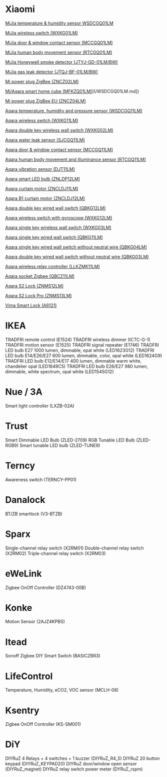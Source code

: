# Xiaomi 

[MiJia temperature & humidity sensor WSDCGQ01LM](/WSDCGQ01LM.md])

[MiJia wireless switch (WXKG01LM)](/WXKG01LM.md])

[MiJia door & window contact sensor (MCCGQ01LM)](/MCCGQ01LM.md])

[MiJia human body movement sensor (RTCGQ01LM)](/RTCGQ01LM.md])

[MiJia Honeywell smoke detector (JTYJ-GD-01LM/BW)](/JTYJ-GD-01LM_BW.md])

[MiJia gas leak detector (JTQJ-BF-01LM/BW)](/JTQJ-BF-01LM_BW.md])

[Mi power plug ZigBee (ZNCZ02LM)](/ZNCZ02LM.md])

[Mi/Aqara smart home cube (MFKZQ01LM)](/MFKZQ01LM.md])](/WSDCGQ01LM.md])

[Mi power plug ZigBee EU (ZNCZ04LM)](/ZNCZ04LM.md])

[Aqara temperature, humidity and pressure sensor (WSDCGQ11LM)](/WSDCGQ11LM.md])

[Aqara wireless switch (WXKG11LM)](/WXKG11LM.md])

[Aqara double key wireless wall switch (WXKG02LM)](/WXKG02LM.md])

[Aqara water leak sensor (SJCGQ11LM)](/SJCGQ11LM.md])

[Aqara door & window contact sensor (MCCGQ11LM)](/MCCGQ11LM.md])

[Aqara human body movement and illuminance sensor (RTCGQ11LM)](/RTCGQ11LM.md])

[Aqara vibration sensor (DJT11LM)](/DJT11LM.md])

[Aqara smart LED bulb (ZNLDP12LM)](/ZNLDP12LM.md])

[Aqara curtain motor (ZNCLDJ11LM)](/ZNCLDJ11LM.md])

[Aqara B1 curtain motor (ZNCLDJ12LM)](/ZNCLDJ12LM.md])

[Aqara double key wired wall switch (QBKG12LM)](/QBKG12LM.md])

[Aqara wireless switch with gyroscope (WXKG12LM)](/WXKG12LM.md])

[Aqara single key wireless wall switch (WXKG03LM)](/WXKG03LM.md])

[Aqara single key wired wall switch (QBKG11LM)](/QBKG11LM.md])

[Aqara single key wired wall switch without neutral wire (QBKG04LM)](/QBKG04LM.md])

[Aqara double key wired wall switch without neutral wire (QBKG03LM)](/QBKG03LM.md])

[Aqara wireless relay controller (LLKZMK11LM)](/LLKZMK11LM.md])

[Aqara socket Zigbee (QBCZ11LM)](/QBCZ11LM.md])

[Aqara S2 Lock (ZNMS12LM)](/ZNMS12LM.md])

[Aqara S2 Lock Pro (ZNMS13LM)](/ZNMS13LM.md])

[Vima Smart Lock (A6121)](/A6121.md])

# IKEA 
TRADFRI remote control (E1524)
TRADFRI wireless dimmer (ICTC-G-1)
TRADFRI motion sensor (E1525)
TRADFRI signal repeater (E1746)
TRADFRI LED bulb E27 1000 lumen, dimmable, opal white (LED1623G12)
TRADFRI LED bulb E14/E26/E27 600 lumen, dimmable, color, opal white (LED1624G9)         
TRADFRI LED bulb E12/E14/E17 400 lumen, dimmable warm white, chandelier opal (LED1649C5)
TRADFRI LED bulb E26/E27 980 lumen, dimmable, white spectrum, opal white (LED1545G12)

# Nue / 3A
Smart light controller (LXZB-02A)

# Trust 
Smart Dimmable LED Bulb (ZLED-2709)
RGB Tunable LED Bulb (ZLED-RGB9)
Smart tunable LED bulb (ZLED-TUNE9)

# Terncy 
Awareness switch (TERNCY-PP01)

# Danalock 
BT/ZB smartlock (V3-BTZB)

#  Sparx 
Single-channel relay switch (X2RM01)
Double-channel relay switch (X2RM02)
Triple-channel relay switch (X2RM03)

# eWeLink 
Zigbee OnOff Controller (DZ4743-00B)

# Konke 
Motion Sensor (2AJZ4KPBS)

# Itead 
Sonoff Zigbee DIY Smart Switch (BASICZBR3)

#  LifeControl 
Temperature, Humidity, eCO2, VOC sensor (MCLH-08)

#  Ksentry 
Zigbee OnOff Controller (KS-SM001)

#  DiY 
DIYRuZ 4 Relays + 4 switches + 1 buzzer (DIYRuZ_R4_5)
DIYRuZ 20 button keypad (DIYRuZ_KEYPAD20)
DIYRuZ door/window open sensor (DIYRuZ_magnet)
DIYRuZ relay switch power meter (DYRuZ_rspm)
